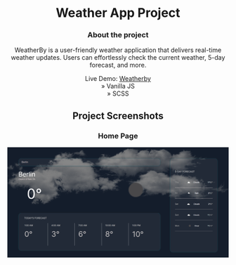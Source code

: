 <div align='center'>
<h1>Weather App Project</h1>
  <h3>About the project</h3>
  <p>WeatherBy is a user-friendly weather application that delivers real-time weather updates. Users can effortlessly check the current weather, 5-day forecast, and more.</p>
Live Demo: <a href='https://weatherby.vercel.app/'>Weatherby</a> <br>
» Vanilla JS <br>
» SCSS


  <h2>Project Screenshots</h2>

<h3 align='center'>Home Page </h3>
<div align='center'>
<img src='src/assets/project-screens/screen.png'/>
</div>



</div>
